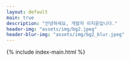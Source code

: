 ```yaml
---
layout: default
main: true
description: "안녕하세요, 개발자 이지윤입니다."
header-img: "assets/img/bg2.jpeg"
header-blur-img: "assets/img/bg2_blur.jpeg"
---
```


{% include index-main.html %}
